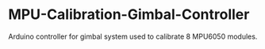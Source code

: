 # MPU-Calibration-Gimbal-Controller
Arduino controller for gimbal system used to calibrate 8 MPU6050 modules.

